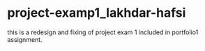 # project-examp1_lakhdar-hafsi
this is a redesign and fixing of project exam 1 included in portfolio1 assignment.
